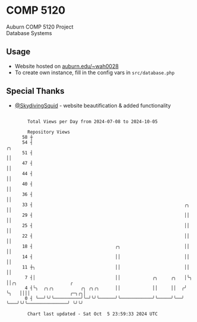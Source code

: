 # COMP 5120
Auburn COMP 5120 Project  
Database Systems

## Usage
- Website hosted on [auburn.edu/~wah0028](https://webhome.auburn.edu/~wah0028/)
- To create own instance, fill in the config vars in `src/database.php`

## Special Thanks
- [@SkydivingSquid](https://github.com/SkydivingSquid) - website beautification & added functionality

```

        Total Views per Day from 2024-07-08 to 2024-10-05

        Repository Views
      58 ┼
      54 ┤                                                                ╭╮
      51 ┤                                                                ││
      47 ┤                                                                ││
      44 ┤                                                                ││
      40 ┤                                                                ││
      36 ┤                                                                ││
      33 ┤                                                         ╭╮     ││
      29 ┤                                                         ││     ││
      25 ┤                                                         ││     ││
      22 ┤                                                         ││     ││
      18 ┤                               ╭╮                        ││     ││
      14 ┤                               ││                        ││     ││
      11 ┼╮                              ││                        ││     ││
       7 ┤│                              ││            ╭╮     ╭╮   │╰╮    ││╭╮                    ╭
       4 ┤╰╮  ╭╮╭╮          ╭╮ ╭╮╭╮      ││            ││     ││  ╭╯ ╰╮   ││││               ╭─╮╭╮│
       0 ┤ ╰──╯╰╯╰──────────╯╰─╯╰╯╰──────╯╰────────────╯╰─────╯╰──╯   ╰───╯╰╯╰───────────────╯ ╰╯╰╯

        Chart last updated - Sat Oct  5 23:59:33 2024 UTC
        
```
